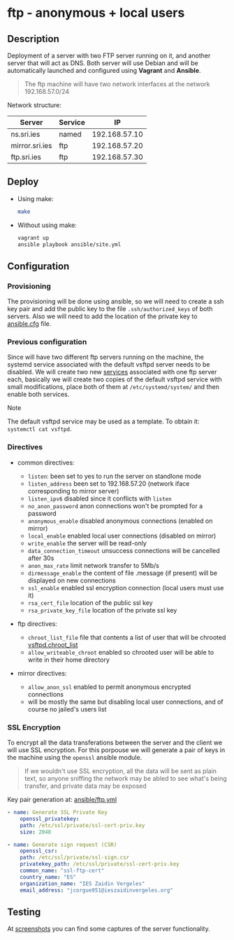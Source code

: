 # ftp - anonymous + local users

## Description
Deployment of a server with two FTP server running on it, and another server that will act as DNS. Both server will use Debian and will be automatically launched and configured using **Vagrant** and **Ansible**.

> The ftp machine will have two network interfaces at the network 192.168.57.0/24 

Network structure:

|     Server     |  Service  |      IP       |
|----------------|-----------| --------------|
| ns.sri.ies     |   named   | 192.168.57.10 |
| mirror.sri.ies |    ftp    | 192.168.57.20 |
| ftp.sri.ies    |    ftp    | 192.168.57.30 |

## Deploy

- Using make: 
    ```bash
    make
    ```
- Without using make: 
    ```bash
    vagrant up
    ansible playbook ansible/site.yml
    ```

## Configuration

### Provisioning
The provisioning will be done using ansible, so we will need to create a ssh key pair and add 
the public key to the file `.ssh/authorized_keys` of both servers. Also we will need to add 
the location of the private key to [ansible.cfg](ansible.cfg) file.

### Previous configuration
Since will have two different ftp servers running on the machine, the systemd service associated with the 
default vsftpd server needs to be disabled. We will create two new 
[services](files/ftp/systemd/vsftpd-ftp.service) associated with one ftp server each, 
basically we will create two copies of the default vsftpd service with small modifications, place both of 
them at `/etc/systemd/system/` and then enable both services.
> [!NOTE]
> The default vsftpd service may be used as a template. To obtain it: `systemctl cat vsftpd`. 

### Directives 
- common directives:
    - `listen`: been set to yes to run the server on standlone mode
    - `listen_address` been set to 192.168.57.20 (network iface corresponding to mirror server)
    - `listen_ipv6` disabled since it conflicts with `listen`
    - `no_anon_password` anon connections won't be prompted for a password
    - `anonymous_enable` disabled anonymous connections (enabled on mirror)
    - `local_enable` enabled local user connections (disabled on mirror)
    - `write_enable` the server will be read-only
    - `data_connection_timeout` unsuccess connections will be cancelled after 30s
    - `anon_max_rate` limit network transfer to 5Mb/s
    - `dirmessage_enable` the content of file .message (if present) will be displayed on new connections
    - `ssl_enable` enabled ssl encryption connection (local users must use it)
    - `rsa_cert_file` location of the public ssl key
    - `rsa_private_key_file` location of the private ssl key

- ftp directives: 
    - `chroot_list_file` file that contents a list of user that will be chrooted [vsftpd.chroot_list](files/ftp/vsftpd.chroot_list)
    - `allow_writeable_chroot` enabled so chrooted user will be able to write in their home directory

- mirror directives: 
    - `allow_anon_ssl` enabled to permit anonymous encrypted connections
    - will be mostly the same but disabling local user connections, and of course no jailed's users list

### SSL Encryption
To encrypt all the data transferations between the server and the client we will use SSL encryption. 
For this porpouse we will generate a pair of keys in the machine using the `openssl` ansible module.

> If we wouldn't use SSL encryption, all the data will be sent as plain text, so anyone sniffing the network
> may be abled to see what's being transfer, and private data may be exposed

Key pair generation at: [ansible/ftp.yml](ansible/ftp.yml)
```yaml
- name: Generate SSL Private Key
    openssl_privatekey:
    path: /etc/ssl/private/ssl-cert-priv.key
    size: 2048

- name: Generate sign request (CSR)
    openssl_csr:
    path: /etc/ssl/private/ssl-sign.csr
    privatekey_path: /etc/ssl/private/ssl-cert-priv.key
    common_name: "ssl-ftp-cert"
    country_name: "ES"
    organization_name: "IES Zaidin Vergeles"
    email_address: "jcorgue951@ieszaidinvergeles.org"
```

## Testing

At [screenshots](screenshots) you can find some captures of the server functionality.